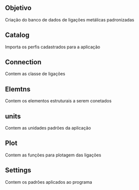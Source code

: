 ## Objetivo 

Criação do banco de dados de ligações metálicas padronizadas

## Catalog

Importa os perfis cadastrados para a aplicação


## Connection

Contem as classe de ligações

## Elemtns

Contem os elementos estruturais a serem conetados 

## units

Contem as unidades padrões da aplicação


## Plot

Contem as funções para plotagem das ligações


## Settings

Contem os padrões aplicados ao programa
